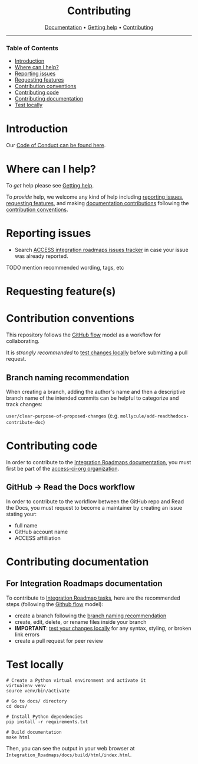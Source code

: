 <div align="center">

# Contributing

[Documentation][documentation] • [Getting help][getting-help] • [Contributing](#contribution-conventions)

</div>

---
    
### Table of Contents

+ [Introduction](#introduction)
+ [Where can I help?](#where-can-i-help)
+ [Reporting issues](#reporting-issues)
+ [Requesting features](#requesting-features)
+ [Contribution conventions](#contribution-conventions)
+ [Contributing code](#contributing-code)
+ [Contributing documentation](#contributing-documentation)
+ [Test locally](#test-locally)

# Introduction

Our [Code of Conduct can be found here](https://support.access-ci.org/code-conduct).

# Where can I help?

To _get_ help please see [Getting help][getting-help].

To _provide_ help, we welcome any kind of help including [reporting issues](#reporting-issues), [requesting features](#requesting-features), and making [documentation contributions](#contributing-documentation) following the [contribution conventions](#contribution-conventions).

# Reporting issues

+ Search [ACCESS integration roadmaps issues tracker](https://github.com/access-ci-org/Integration_Roadmaps/issues/)
in case your issue was already reported.

TODO mention recommended wording, tags, etc

# Requesting feature(s)
# Contribution conventions

This repository follows the [GitHub flow][github flow] model as a workflow for collaborating.

It is _strongly recommended_ to [test changes locally](#test-locally) before submitting a pull request.

## Branch naming recommendation

When creating a branch, adding the author's name and then a descriptive branch name of the intended commits can be helpful to categorize and track changes:

`user/clear-purpose-of-proposed-changes` (e.g. `mollycule/add-readthedocs-contribute-doc`)

# Contributing code

In order to contribute to the [Integration Roadmaps documentation][documentation], you must first be part of the [access-ci-org organization][ACCESS GitHub organization].

## GitHub -> Read the Docs workflow
In order to contribute to the workflow between the GitHub repo and Read the Docs, you must request to become a maintainer by creating an issue stating your:

+ full name
+ GitHub account name
+ ACCESS affilliation

# Contributing documentation

## For Integration Roadmaps documentation

To contribute to [Integration Roadmap tasks][integration roadmap tasks], here are the recommended steps (following the [Github flow][github flow] model):

+ create a branch following the [branch naming recommendation](#branch-naming-recommendation)
+ create, edit, delete, or rename files inside your branch
+ __IMPORTANT__: [test your changes locally](#test-locally) for any syntax, styling, or broken link errors
+ create a pull request for peer review

# Test locally

```
# Create a Python virtual environment and activate it
virtualenv venv
source venv/bin/activate

# Go to docs/ directory
cd docs/

# Install Python dependencies
pip install -r requirements.txt

# Build documentation
make html
```

Then, you can see the output in your web browser at `Integration_Roadmaps/docs/build/html/index.html`.

[ACCESS GitHub organization]: https://github.com/access-ci-org
[ACCESS main page]: https://access-ci.org/
[ACCESS rt]: https://tickets.access-ci.org/
[ACCESS slack]: https://access-ci.slack.com
[documentation]: https://readthedocs.access-ci.org/projects/integration-roadmaps/en/latest/
[getting-help]: https://github.com/access-ci-org/Integration_Roadmaps/tree/main/docs#getting-help 
[github flow]: https://docs.github.com/en/get-started/quickstart/github-flow
[integration roadmaps]: https://operations.access-ci.org/pub/integration_roadmaps
[integration roadmap tasks]: https://github.com/access-ci-org/Integration_Roadmaps/tree/main/docs/source/tasks
[read the docs]: https://docs.readthedocs.io/en/stable/
[resource providers]: https://allocations.access-ci.org/resource-providers
[wg-integration-roadmaps]: https://app.slack.com/client/T03EW8N9B6Y/C03JSSLABUY
